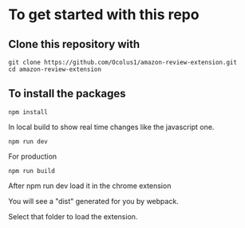 # To get started with this repo 

## Clone this repository with 

```
git clone https://github.com/Ocolus1/amazon-review-extension.git
cd amazon-review-extension
```

## To install the packages
```
npm install 
```

In local build to show real time changes like the javascript one. 

```
npm run dev

```

For production 

```
npm run build
```

After npm run dev load it  in the chrome extension

You will see a "dist" generated for you by webpack. 

Select that folder to load the extension.